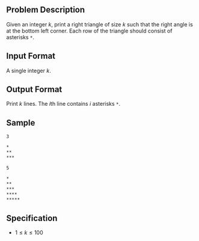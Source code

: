 ## Problem Description
Given an integer $k$, print a right triangle of size $k$ such that the right angle is at the bottom left corner. Each row of the triangle should consist of asterisks `*`.

## Input Format
A single integer $k$.

## Output Format
Print $k$ lines. The $i$th line contains $i$ asterisks `*`.

## Sample

```input1
3
```

```output1
*
**
***
```

```input2
5
```

```output2
*
**
***
****
*****
```

## Specification
- $1 \leq k \leq 100$
